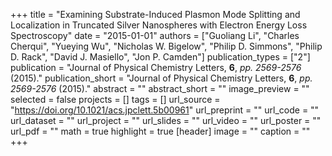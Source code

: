 +++
title = "Examining Substrate-Induced Plasmon Mode Splitting and Localization in Truncated Silver Nanospheres with Electron Energy Loss Spectroscopy"
date = "2015-01-01"
authors = ["Guoliang Li", "Charles Cherqui", "Yueying Wu", "Nicholas W. Bigelow", "Philip D. Simmons", "Philip D. Rack", "David J. Masiello", "Jon P. Camden"]
publication_types = ["2"]
publication = "Journal of Physical Chemistry Letters, **6**, _pp. 2569-2576_ (2015)."
publication_short = "Journal of Physical Chemistry Letters, **6**, _pp. 2569-2576_ (2015)."
abstract = ""
abstract_short = ""
image_preview = ""
selected = false
projects = []
tags = []
url_source = "https://doi.org/10.1021/acs.jpclett.5b00961"
url_preprint = ""
url_code = ""
url_dataset = ""
url_project = ""
url_slides = ""
url_video = ""
url_poster = ""
url_pdf = ""
math = true
highlight = true
[header]
image = ""
caption = ""
+++
